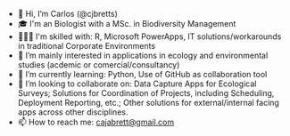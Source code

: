 - 👋 Hi, I’m Carlos (@cjbretts)
- 🎓 I'm an Biologist with a MSc. in Biodiversity Management
- 🧑🏽‍💻 I'm skilled with: R, Microsoft PowerApps, IT solutions/workarounds in traditional Corporate Environments
- 👀 I’m mainly interested in applications in ecology and environmental studies (acdemic or comercial/consultancy)
- 🌱 I’m currently learning: Python, Use of GitHub as collaboration tool
- 💞️ I’m looking to collaborate on: Data Capture Apps for Ecological Surveys; Solutions for Coordination of Projects, including Scheduling, Deployment Reporting, etc.; Other solutions for external/internal facing apps across other disciplines.
- 📫 How to reach me: cajabrett@gmail.com


<!---
cjbretts/cjbretts is a ✨ special ✨ repository because its `README.md` (this file) appears on your GitHub profile.
You can click the Preview link to take a look at your changes.
--->
